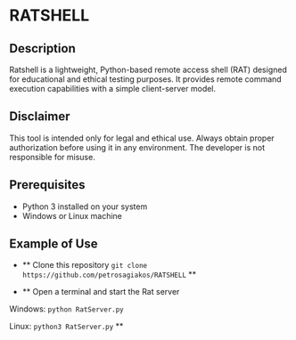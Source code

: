 # RATSHELL

## Description
Ratshell is a lightweight, Python-based remote access shell (RAT) designed for educational and ethical testing purposes. It provides remote command execution capabilities with a simple client-server model.

## Disclaimer
This tool is intended only for legal and ethical use. Always obtain proper authorization before using it in any environment. The developer is not responsible for misuse.

## Prerequisites
- Python 3 installed on your system
- Windows or Linux machine

## Example of Use
- ** Clone this repository
```git clone https://github.com/petrosagiakos/RATSHELL``` **

- ** Open a terminal and start the Rat server

Windows:
```python RatServer.py```

Linux:
```python3 RatServer.py``` **
